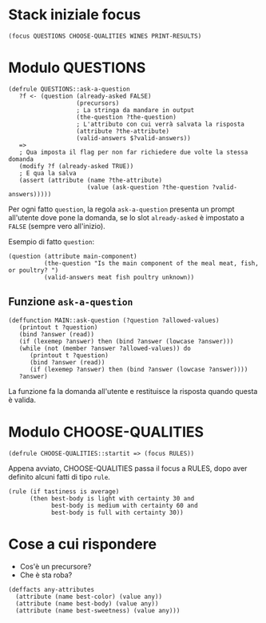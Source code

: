 # Stack iniziale focus

```
(focus QUESTIONS CHOOSE-QUALITIES WINES PRINT-RESULTS)
```

# Modulo QUESTIONS

```
(defrule QUESTIONS::ask-a-question
   ?f <- (question (already-asked FALSE)
                   (precursors)
                   ; La stringa da mandare in output
                   (the-question ?the-question)
                   ; L'attributo con cui verrà salvata la risposta
                   (attribute ?the-attribute)
                   (valid-answers $?valid-answers))
   =>
   ; Qua imposta il flag per non far richiedere due volte la stessa domanda
   (modify ?f (already-asked TRUE))
   ; E qua la salva
   (assert (attribute (name ?the-attribute)
                      (value (ask-question ?the-question ?valid-answers)))))
```

Per ogni fatto `question`, la regola `ask-a-question` presenta un prompt
all'utente dove pone la domanda, se lo slot `already-asked` è impostato a
`FALSE` (sempre vero all'inizio).

Esempio di fatto `question`:

```
(question (attribute main-component)
          (the-question "Is the main component of the meal meat, fish, or poultry? ")
          (valid-answers meat fish poultry unknown))
```

## Funzione `ask-a-question`

```
(deffunction MAIN::ask-question (?question ?allowed-values)
   (printout t ?question)
   (bind ?answer (read))
   (if (lexemep ?answer) then (bind ?answer (lowcase ?answer)))
   (while (not (member ?answer ?allowed-values)) do
      (printout t ?question)
      (bind ?answer (read))
      (if (lexemep ?answer) then (bind ?answer (lowcase ?answer))))
   ?answer)
```

La funzione fa la domanda all'utente e restituisce la risposta quando questa è
valida.

# Modulo CHOOSE-QUALITIES

```
(defrule CHOOSE-QUALITIES::startit => (focus RULES))
```

Appena avviato, CHOOSE-QUALITIES passa il focus a RULES, dopo aver definito
alcuni fatti di tipo `rule`.

```
(rule (if tastiness is average)
      (then best-body is light with certainty 30 and
            best-body is medium with certainty 60 and
            best-body is full with certainty 30))
```

# Cose a cui rispondere

- Cos'è un precursore?
- Che è sta roba?

```
(deffacts any-attributes
  (attribute (name best-color) (value any))
  (attribute (name best-body) (value any))
  (attribute (name best-sweetness) (value any)))
```
